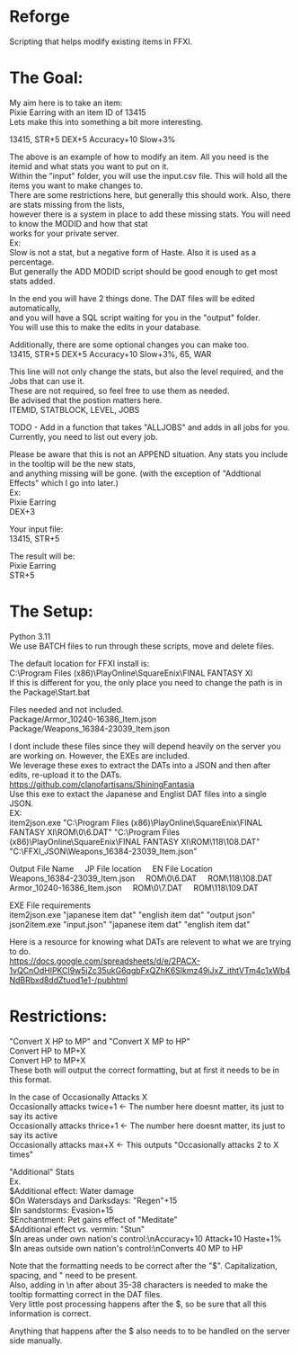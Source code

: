 # Reforge
Scripting that helps modify existing items in FFXI.  

The Goal:
========================================================
My aim here is to take an item:  
Pixie Earring with an item ID of 13415  
Lets make this into something a bit more interesting.  

13415, STR+5 DEX+5 Accuracy+10 Slow+3%

The above is an example of how to modify an item. All you need is the itemid and what stats you want to put on it.  
Within the "input" folder, you will use the input.csv file. This will hold all the items you want to make changes to.  
There are some restrictions here, but generally this should work. Also, there are stats missing from the lists,  
however there is a system in place to add these missing stats. You will need to know the MODID and how that stat  
works for your private server.  
Ex:  
Slow is not a stat, but a negative form of Haste. Also it is used as a percentage.  
But generally the ADD MODID script should be good enough to get most stats added.  

In the end you will have 2 things done. The DAT files will be edited automatically,  
and you will have a SQL script waiting for you in the "output" folder.  
You will use this to make the edits in your database.  

Additionally, there are some optional changes you can make too.  
13415, STR+5 DEX+5 Accuracy+10 Slow+3%, 65, WAR  

This line will not only change the stats, but also the level required, and the Jobs that can use it.  
These are not required, so feel free to use them as needed.  
Be advised that the postion matters here.  
ITEMID, STATBLOCK, LEVEL, JOBS  

TODO - Add in a function that takes "ALLJOBS" and adds in all jobs for you. Currently, you need to list out every job.  

Please be aware that this is not an APPEND situation. Any stats you include in the tooltip will be the new stats,  
and anything missing will be gone. (with the exception of "Addtional Effects" which I go into later.)  
Ex:  
Pixie Earring   
DEX+3  

Your input file:  
13415, STR+5  

The result will be:  
Pixie Earring  
STR+5  

The Setup:
========================================================
Python 3.11  
We use BATCH files to run through these scripts, move and delete files. 

The default location for FFXI install is:  
C:\Program Files (x86)\PlayOnline\SquareEnix\FINAL FANTASY XI  
If this is different for you, the only place you need to change the path is in the Package\Start.bat  

Files needed and not included.   
Package/Armor_10240-16386_Item.json  
Package/Weapons_16384-23039_Item.json  

I dont include these files since they will depend heavily on the server you are working on. However, the EXEs are included.  
We leverage these exes to extract the DATs into a JSON and then after edits, re-upload it to the DATs.  
https://github.com/clanofartisans/ShiningFantasia  
Use this exe to extact the Japanese and Englist DAT files into a single JSON.  
EX:    
item2json.exe "C:\Program Files (x86)\PlayOnline\SquareEnix\FINAL FANTASY XI\ROM\0\6.DAT" "C:\Program Files (x86)\PlayOnline\SquareEnix\FINAL FANTASY XI\ROM\118\108.DAT" "C:\FFXI_JSON\Weapons_16384-23039_Item.json"  

Output File Name&nbsp;&nbsp;&nbsp;&nbsp;               JP File location&nbsp;&nbsp;&nbsp;&nbsp;  EN File Location&nbsp;&nbsp;&nbsp;&nbsp;  
Weapons_16384-23039_Item.json&nbsp;&nbsp;&nbsp;&nbsp;   ROM\0\6.DAT&nbsp;&nbsp;&nbsp;&nbsp;       ROM\118\108.DAT  
Armor_10240-16386_Item.json&nbsp;&nbsp;&nbsp;&nbsp;     ROM\0\7.DAT&nbsp;&nbsp;&nbsp;&nbsp;       ROM\118\109.DAT  

EXE File requirements  
item2json.exe "japanese item dat" "english item dat" "output json"  
json2item.exe "input.json" "japanese item dat" "english item dat"  

Here is a resource for knowing what DATs are relevent to what we are trying to do.  
https://docs.google.com/spreadsheets/d/e/2PACX-1vQCnOdHlPKCl9w5jZc35ukG6qgbFxQZhK6Slkmz49iJxZ_ithtVTm4c1xWb4NdBRbxd8ddZtuod1e1-/pubhtml

Restrictions:
========================================================
"Convert X HP to MP" and "Convert X MP to HP"  
Convert HP to MP+X  
Convert HP to MP+X  
These both will output the correct formatting, but at first it needs to be in this format.   

In the case of Occasionally Attacks X  
Occasionally attacks twice+1 <- The number here doesnt matter, its just to say its active  
Occasionally attacks thrice+1 <- The number here doesnt matter, its just to say its active  
Occasionally attacks max+X <- This outputs "Occasionally attacks 2 to X times"  

"Additional" Stats  
Ex.    
$Additional effect:  Water damage  
$On Watersdays and Darksdays:  "Regen"+15  
$In sandstorms:  Evasion+15  
$Enchantment:  Pet gains effect of "Meditate"  
$Additional effect vs. vermin:  "Stun"  
$In areas under own nation's control:\\nAccuracy+10 Attack+10 Haste+1%  
$In areas outside own nation's control:\\nConverts 40 MP to HP  

Note that the formatting needs to be correct after the "$". Capitalization, spacing, and " need to be present.   
Also, adding in \\n after about 35-38 characters is needed to make the tooltip formatting correct in the DAT files.   
Very little post processing happens after the $, so be sure that all this information is correct.  

Anything that happens after the $ also needs to to be handled on the server side manually.  

